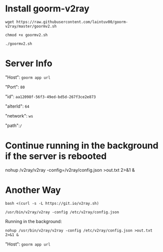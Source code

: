 # Install goorm-v2ray

`wget https://raw.githubusercontent.com/laintuv00/goorm-v2ray/master/goormv2.sh`

`chmod +x goormv2.sh`

`./goormv2.sh`

# Server Info

"Host": `goorm app url`

"Port": `80`

"id": `aa12098f-56f3-49ed-bd5d-267f3ce2e873`

"alterId": `64`

"network": `ws`

"path":`/`

# Continue running in the background if the server is rebooted

nohup /v2ray/v2ray -config=/v2ray/config.json >out.txt 2>&1 &


# Another Way

`bash <(curl -s -L https://git.io/v2ray.sh)`

`/usr/bin/v2ray/v2ray -config /etc/v2ray/config.json`

Running in the background:

`nohup /usr/bin/v2ray/v2ray -config /etc/v2ray/config.json >out.txt 2>&1 &`

"Host": `goorm app url`
